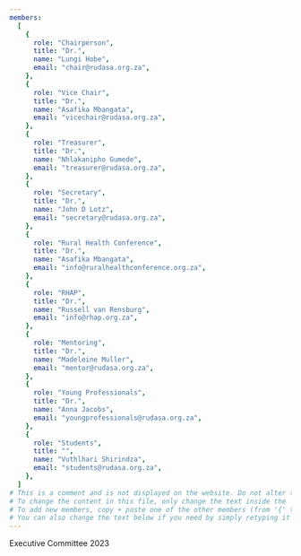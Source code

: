 ```yaml
---
members:
  [
    {
      role: "Chairperson",
      title: "Dr.",
      name: "Lungi Hobe",
      email: "chair@rudasa.org.za",
    },
    {
      role: "Vice Chair",
      title: "Dr.",
      name: "Asafika Mbangata",
      email: "vicechair@rudasa.org.za",
    },
    {
      role: "Treasurer",
      title: "Dr.",
      name: "Nhlakanipho Gumede",
      email: "treasurer@rudasa.org.za",
    },
    {
      role: "Secretary",
      title: "Dr.",
      name: "John D Lotz",
      email: "secretary@rudasa.org.za",
    },
    {
      role: "Rural Health Conference",
      title: "Dr.",
      name: "Asafika Mbangata",
      email: "info@ruralhealthconference.org.za",
    },
    {
      role: "RHAP",
      title: "Dr.",
      name: "Russell van Rensburg",
      email: "info@rhap.org.za",
    },
    {
      role: "Mentoring",
      title: "Dr.",
      name: "Madeleine Muller",
      email: "mentor@rudasa.org.za",
    },
    {
      role: "Young Professionals",
      title: "Dr.",
      name: "Anna Jacobs",
      email: "youngprofessionals@rudasa.org.za",
    },
    {
      role: "Students",
      title: "",
      name: "Vuthlhari Shirindza",
      email: "students@rudasa.org.za",
    },
  ]
# This is a comment and is not displayed on the website. Do not alter this text between hashes (#).
# To change the content in this file, only change the text inside the ''.
# To add new members, copy + paste one of the other members (from '{' to '},' ) and change the text inside the ''.
# You can also change the text below if you need by simply retyping it as normal (like you would in any text/word document).
---
```


Executive Committee 2023
